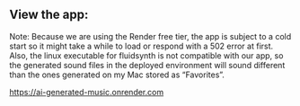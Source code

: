 ## View the app:
Note: Because we are using the Render free tier, the app is subject to a cold start so it might take a while to load or respond with a 502 error at first. Also, the linux executable for fluidsynth is not compatible with our app, so the generated sound files in the deployed environment will sound different than the ones generated on my Mac stored as “Favorites”.

https://ai-generated-music.onrender.com
